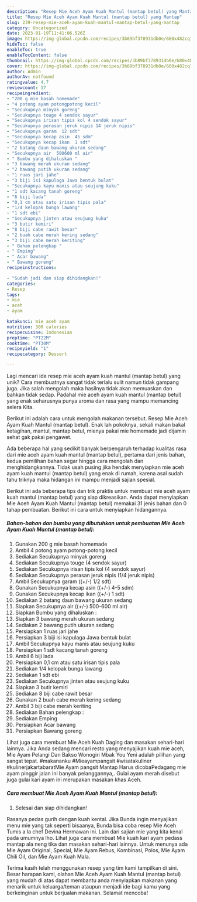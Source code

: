 ```yaml
---
description: "Resep Mie Aceh Ayam Kuah Mantul (mantap betul) yang Mantap"
title: "Resep Mie Aceh Ayam Kuah Mantul (mantap betul) yang Mantap"
slug: 239-resep-mie-aceh-ayam-kuah-mantul-mantap-betul-yang-mantap
category: Uncategorized
date: 2023-01-19T11:41:06.526Z
image: https://img-global.cpcdn.com/recipes/3b89bf378931db0e/680x482cq70/mie-aceh-ayam-kuah-mantul-mantap-betul-foto-resep-utama.jpg
hideToc: false
enableToc: true
enableTocContent: false
thumbnail: https://img-global.cpcdn.com/recipes/3b89bf378931db0e/680x482cq70/mie-aceh-ayam-kuah-mantul-mantap-betul-foto-resep-utama.jpg
cover: https://img-global.cpcdn.com/recipes/3b89bf378931db0e/680x482cq70/mie-aceh-ayam-kuah-mantul-mantap-betul-foto-resep-utama.jpg
author: Admin
authorAv: notfound
ratingvalue: 4.7
reviewcount: 17
recipeingredient:
- "200 g mie basah homemade"
- "4 potong ayam potongpotong kecil"
- "Secukupnya minyak goreng"
- "Secukupnya touge 4 sendok sayur"
- "Secukupnya irisan tipis kol 4 sendok sayur"
- "Secukupnya perasan jeruk nipis 14 jeruk nipis"
- "Secukupnya garam  12 sdt"
- "Secukupnya kecap asin  45 sdm"
- "Secukupnya kecap ikan  1 sdt"
- "2 batang daun bawang ukuran sedang"
- "Secukupnya air  500600 ml air"
- " Bumbu yang dihaluskan "
- "3 bawang merah ukuran sedang"
- "2 bawang putih ukuran sedang"
- "1 ruas jari jahe"
- "3 biji isi kapulaga Jawa bentuk bulat"
- "Secukupnya kayu manis atau seujung kuku"
- "1 sdt kacang tanah goreng"
- "6 biji lada"
- "0,1 cm atau satu irisan tipis pala"
- "1/4 kelopak bunga lawang"
- "1 sdt ebi"
- "Secukupnya jinten atau seujung kuku"
- "3 butir kemiri"
- "8 biji cabe rawit besar"
- "2 buah cabe merah kering sedang"
- "3 biji cabe merah keriting"
- " Bahan pelengkap "
- " Emping"
- " Acar bawang"
- " Bawang goreng"
recipeinstructions:

- "Sudah jadi dan siap dihidangkan!"
categories:
- Resep
tags:
- mie
- aceh
- ayam

katakunci: mie aceh ayam 
nutrition: 300 calories
recipecuisine: Indonesian
preptime: "PT22M"
cooktime: "PT30M"
recipeyield: "1"
recipecategory: Dessert

---
```





Lagi mencari ide resep mie aceh ayam kuah mantul (mantap betul) yang unik? Cara membuatnya sangat tidak terlalu sulit namun tidak gampang juga. Jika salah mengolah maka hasilnya tidak akan memuaskan dan bahkan tidak sedap. Padahal mie aceh ayam kuah mantul (mantap betul) yang enak seharusnya punya aroma dan rasa yang mampu memancing selera Kita.





Berikut ini adalah cara untuk mengolah makanan tersebut. Resep Mie Aceh Ayam Kuah Mantul (mantap betul). Enak lah pokoknya, sekali makan bakal ketagihan, mantul, mantap betul, mienya pakai mie homemade jadi dijamin sehat gak pakai pengawet.

Ada beberapa hal yang sedikit banyak berpengaruh terhadap kualitas rasa dari mie aceh ayam kuah mantul (mantap betul), pertama dari jenis bahan, kedua pemilihan bahan segar hingga cara mengolah dan menghidangkannya. Tidak usah pusing jika hendak menyiapkan mie aceh ayam kuah mantul (mantap betul) yang enak di rumah, karena asal sudah tahu triknya maka hidangan ini mampu menjadi sajian spesial.






Berikut ini ada beberapa tips dan trik praktis untuk membuat mie aceh ayam kuah mantul (mantap betul) yang siap dikreasikan. Anda dapat menyiapkan Mie Aceh Ayam Kuah Mantul (mantap betul) memakai 31 jenis bahan dan 0 tahap pembuatan. Berikut ini cara untuk menyiapkan hidangannya.

<!--inarticleads1-->

##### Bahan-bahan dan bumbu yang dibutuhkan untuk pembuatan Mie Aceh Ayam Kuah Mantul (mantap betul):

1. Gunakan 200 g mie basah homemade
1. Ambil 4 potong ayam potong-potong kecil
1. Sediakan Secukupnya minyak goreng
1. Sediakan Secukupnya touge (4 sendok sayur)
1. Sediakan Secukupnya irisan tipis kol (4 sendok sayur)
1. Sediakan Secukupnya perasan jeruk nipis (1/4 jeruk nipis)
1. Ambil Secukupnya garam ((+/-) 1/2 sdt)
1. Gunakan Secukupnya kecap asin ((+/-) 4-5 sdm)
1. Gunakan Secukupnya kecap ikan ((+/-) 1 sdt)
1. Sediakan 2 batang daun bawang ukuran sedang
1. Siapkan Secukupnya air ((+/-) 500-600 ml air)
1. Siapkan  Bumbu yang dihaluskan :
1. Siapkan 3 bawang merah ukuran sedang
1. Sediakan 2 bawang putih ukuran sedang
1. Persiapkan 1 ruas jari jahe
1. Persiapkan 3 biji isi kapulaga Jawa bentuk bulat
1. Ambil Secukupnya kayu manis atau seujung kuku
1. Persiapkan 1 sdt kacang tanah goreng
1. Ambil 6 biji lada
1. Persiapkan 0,1 cm atau satu irisan tipis pala
1. Sediakan 1/4 kelopak bunga lawang
1. Sediakan 1 sdt ebi
1. Sediakan Secukupnya jinten atau seujung kuku
1. Siapkan 3 butir kemiri
1. Sediakan 8 biji cabe rawit besar
1. Gunakan 2 buah cabe merah kering sedang
1. Ambil 3 biji cabe merah keriting
1. Sediakan  Bahan pelengkap :
1. Sediakan  Emping
1. Persiapkan  Acar bawang
1. Persiapkan  Bawang goreng


Lihat juga cara membuat Mie Aceh Kuah Daging dan masakan sehari-hari lainnya. Jika Anda sedang mencari resto yang menyajikan kuah mie aceh, Mie Ayam Pelangi Dan Bakso Wonogiri Mbak You Yeni adalah pilihan yang sangat tepat. #makananku #Mieayampangsit #wisatakuliner #kulinerjakartabaratMie Ayam pangsit Mantap Harus dicobaPedagang mie ayam pinggir jalan ini banyak pelanggannya,. Gulai ayam merah disebut juga gulai kari ayam ini merupakan masakan khas Aceh. 

<!--inarticleads2-->

##### Cara membuat Mie Aceh Ayam Kuah Mantul (mantap betul):


1. Selesai dan siap dihidangkan!

Rasanya pedas gurih dengan kuah kental. Jika Bunda ingin menyajikan menu mie yang tak seperti bisaanya, Bunda bisa coba resep Mie Aceh Tumis a la chef Devina Hermawan ini. Lain dari sajian mie yang kita kenal pada umumnya lho. Lihat juga cara membuat Mie kuah kari ayam pedass mantap ala neng tika dan masakan sehari-hari lainnya. Untuk menunya ada Mie Ayam Original, Special, Mie Ayam Rebus, Kombinasi, Polos, Mie Ayam Chili Oil, dan Mie Ayam Kuah Mala. 

Terima kasih telah menggunakan resep yang tim kami tampilkan di sini. Besar harapan kami, olahan Mie Aceh Ayam Kuah Mantul (mantap betul) yang mudah di atas dapat membantu anda menyiapkan makanan yang menarik untuk keluarga/teman ataupun menjadi ide bagi kamu yang berkeinginan untuk berjualan makanan. Selamat mencoba!

